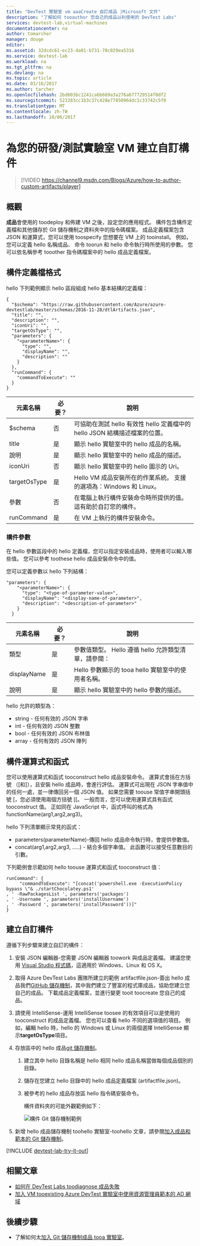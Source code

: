 ```yaml
---
title: "DevTest 實驗室 vm aaaCreate 自訂成品 |Microsoft 文件"
description: "了解如何 tooauthor 您自己的成品以利使用的 DevTest Labs"
services: devtest-lab,virtual-machines
documentationcenter: na
author: tomarcher
manager: douge
editor: 
ms.assetid: 32dcdc61-ec23-4a01-b731-78c029ea5316
ms.service: devtest-lab
ms.workload: na
ms.tgt_pltfrm: na
ms.devlang: na
ms.topic: article
ms.date: 03/16/2017
ms.author: tarcher
ms.openlocfilehash: 2bd603bc1241ca6b669a3a276a677729514f0df2
ms.sourcegitcommit: 523283cc1b3c37c428e77850964dc1c33742c5f0
ms.translationtype: MT
ms.contentlocale: zh-TW
ms.lasthandoff: 10/06/2017
---
```

# <a name="create-custom-artifacts-for-your-devtest-labs-vm"></a>為您的研發/測試實驗室 VM 建立自訂構件
> [!VIDEO https://channel9.msdn.com/Blogs/Azure/how-to-author-custom-artifacts/player]
> 
> 

## <a name="overview"></a>概觀
**成品**會使用的 toodeploy 和佈建 VM 之後，設定您的應用程式。 構件包含構件定義檔和其他儲存於 Git 儲存機制之資料夾中的指令碼檔案。 成品定義檔案包含 JSON 和運算式，您可以使用 toospecify 您想要在 VM 上的 tooinstall。 例如，您可以定義 hello 名稱成品、 命令 toorun 和 hello 命令執行時所使用的參數。 您可以依名稱參考 tooother 指令碼檔案中的 hello 成品定義檔案。

## <a name="artifact-definition-file-format"></a>構件定義檔格式
hello 下列範例顯示 hello 區段組成 hello 基本結構的定義檔：

    {
      "$schema": "https://raw.githubusercontent.com/Azure/azure-devtestlab/master/schemas/2016-11-28/dtlArtifacts.json",
      "title": "",
      "description": "",
      "iconUri": "",
      "targetOsType": "",
      "parameters": {
        "<parameterName>": {
          "type": "",
          "displayName": "",
          "description": ""
        }
      },
      "runCommand": {
        "commandToExecute": ""
      }
    }

| 元素名稱 | 必要？ | 說明 |
| --- | --- | --- |
| $schema |否 |可協助在測試 hello 有效性 hello 定義檔中的 hello JSON 結構描述檔案的位置。 |
| title |是 |顯示 hello 實驗室中的 hello 成品的名稱。 |
| 說明 |是 |顯示 hello 實驗室中的 hello 成品的描述。 |
| iconUri |否 |顯示 hello 實驗室中的 hello 圖示的 Uri。 |
| targetOsType |是 |Hello VM 成品安裝所在的作業系統。 支援的選項為：Windows 和 Linux。 |
| 參數 |否 |在電腦上執行構件安裝命令時所提供的值。 這有助於自訂您的構件。 |
| runCommand |是 |在 VM 上執行的構件安裝命令。 |

### <a name="artifact-parameters"></a>構件參數
在 hello 參數區段中的 hello 定義檔，您可以指定安裝成品時，使用者可以輸入哪些值。 您可以參考 toothese hello 成品安裝命令中的值。

您可以定義參數以 hello 下列結構：

    "parameters": {
        "<parameterName>": {
          "type": "<type-of-parameter-value>",
          "displayName": "<display-name-of-parameter>",
          "description": "<description-of-parameter>"
        }
      }

| 元素名稱 | 必要？ | 說明 |
| --- | --- | --- |
| 類型 |是 |參數值類型。 Hello 遵循 hello 允許類型清單，請參閱： |
| displayName |是 |Hello 參數顯示的 tooa hello 實驗室中的使用者名稱。 | |
| 說明 |是 |顯示 hello 實驗室中的 hello 參數的描述。 |

hello 允許的類型為：

* string  - 任何有效的 JSON 字串
* int - 任何有效的 JSON 整數
* bool - 任何有效的 JSON 布林值
* array - 任何有效的 JSON 陣列

## <a name="artifact-expressions-and-functions"></a>構件運算式和函式
您可以使用運算式和函式 tooconstruct hello 成品安裝命令。
運算式會括在方括號 （[和]），且安裝 hello 成品時，會進行評估。 運算式可出現在 JSON 字串值中的任何一處，並一律傳回另一個 JSON 值。 如果您需要 toouse 常值字串開頭括號 [，您必須使用兩個方括號 [[。
一般而言，您可以使用運算式具有函式 tooconstruct 值。 正如同在 JavaScript 中，函式呼叫的格式為 functionName(arg1,arg2,arg3)。

hello 下列清單顯示常見的函式：

* parameters(parameterName)-傳回 hello 成品命令執行時，會提供參數值。
* concat(arg1,arg2,arg3, …..) -     結合多個字串值。 此函數可以接受任意數目的引數。

下列範例會示範如何 hello toouse 運算式和函式 tooconstruct 值：

    runCommand": {
         "commandToExecute": "[concat('powershell.exe -ExecutionPolicy bypass \"& ./startChocolatey.ps1'
    , ' -RawPackagesList ', parameters('packages')
    , ' -Username ', parameters('installUsername')
    , ' -Password ', parameters('installPassword'))]"
    }

## <a name="create-a-custom-artifact"></a>建立自訂構件
遵循下列步驟來建立自訂的構件：

1. 安裝 JSON 編輯器-您需要 JSON 編輯器 toowork 與成品定義檔。 建議您使用 [Visual Studio 程式碼](https://code.visualstudio.com/)，這適用於 Windows、Linux 和 OS X。
2. 取得 Azure DevTest Labs 團隊所建立的範例 artifactfile.json-簽出 hello 成品我們[GitHub 儲存機制](https://github.com/Azure/azure-devtestlab)，其中我們建立了豐富的程式庫成品，協助您建立您自己的成品。 下載成品定義檔案，並進行變更 tooit toocreate 您自己的成品。
3. 請使用 IntelliSense-運用 IntelliSense toosee 的有效項目可以是使用的 tooconstruct 的成品定義檔。 您也可以查看 hello 不同的選項值的項目。 例如，編輯 hello 時，hello 的 Windows 或 Linux 的兩個選擇 IntelliSense 顯示**targetOsType**項目。
4. 存放區中的 hello 成品[git 儲存機制](devtest-lab-add-artifact-repo.md)。
   
   1. 建立其中 hello 目錄名稱是 hello 相同 hello 成品名稱當做每個成品個別的目錄。
   2. 儲存在您建立 hello 目錄中的 hello 成品定義檔案 (artifactfile.json)。
   3. 被參考的 hello 成品存放區 hello 指令碼安裝命令。
      
      構件資料夾的可能外觀範例如下：
      
      ![構件 Git 儲存機制範例](./media/devtest-lab-artifact-author/git-repo.png)
5. 新增 hello 成品儲存機制 toohello 實驗室-toohello 文章，請參閱[加入成品和範本的 Git 儲存機制](devtest-lab-add-artifact-repo.md)。

[!INCLUDE [devtest-lab-try-it-out](../../includes/devtest-lab-try-it-out.md)]

## <a name="related-articles"></a>相關文章
* [如何在 DevTest Labs toodiagnose 成品失敗](devtest-lab-troubleshoot-artifact-failure.md)
* [加入 VM tooexisting Azure DevTest 實驗室中使用資源管理員範本的 AD 網域](http://www.visualstudiogeeks.com/blog/DevOps/Join-a-VM-to-existing-AD-domain-using-ARM-template-AzureDevTestLabs)

## <a name="next-steps"></a>後續步驟
* 了解如何太[加入 Git 儲存機制成品 tooa 實驗室](devtest-lab-add-artifact-repo.md)。

